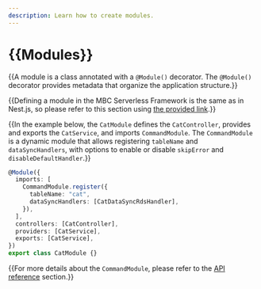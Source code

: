 ```yaml
---
description: Learn how to create modules.
---
```


# {{Modules}}

{{A module is a class annotated with a `@Module()` decorator. The `@Module()` decorator provides metadata that organize the application structure.}}

{{Defining a module in the MBC Serverless Framework is the same as in Nest.js, so please refer to this section using [the provided link](https://docs.nestjs.com/modules).}}

{{In the example below, the `CatModule` defines the `CatController`, provides and exports the `CatService`, and imports `CommandModule`. The `CommandModule` is a dynamic module that allows registering `tableName` and `dataSyncHandlers`, with options to enable or disable `skipError` and `disableDefaultHandler`.}}

```ts
@Module({
  imports: [
    CommandModule.register({
      tableName: "cat",
      dataSyncHandlers: [CatDataSyncRdsHandler],
    }),
  ],
  controllers: [CatController],
  providers: [CatService],
  exports: [CatService],
})
export class CatModule {}
```

{{For more details about the `CommandModule`, please refer to the [API reference](./command-module.md) section.}}
